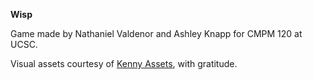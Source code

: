 **Wisp**

Game made by Nathaniel Valdenor and Ashley Knapp for CMPM 120 at UCSC.

Visual assets courtesy of [Kenny Assets](https://kenney.nl/assets), with gratitude.